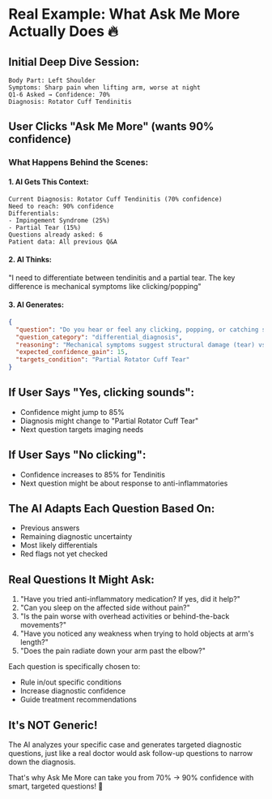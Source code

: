# Real Example: What Ask Me More Actually Does 🔥

## Initial Deep Dive Session:
```
Body Part: Left Shoulder
Symptoms: Sharp pain when lifting arm, worse at night
Q1-6 Asked → Confidence: 70%
Diagnosis: Rotator Cuff Tendinitis
```

## User Clicks "Ask Me More" (wants 90% confidence)

### What Happens Behind the Scenes:

#### 1. AI Gets This Context:
```
Current Diagnosis: Rotator Cuff Tendinitis (70% confidence)
Need to reach: 90% confidence
Differentials: 
- Impingement Syndrome (25%)
- Partial Tear (15%)
Questions already asked: 6
Patient data: All previous Q&A
```

#### 2. AI Thinks:
"I need to differentiate between tendinitis and a partial tear. The key difference is mechanical symptoms like clicking/popping"

#### 3. AI Generates:
```json
{
  "question": "Do you hear or feel any clicking, popping, or catching sensations when you move your shoulder?",
  "question_category": "differential_diagnosis",
  "reasoning": "Mechanical symptoms suggest structural damage (tear) vs inflammation alone",
  "expected_confidence_gain": 15,
  "targets_condition": "Partial Rotator Cuff Tear"
}
```

## If User Says "Yes, clicking sounds":
- Confidence might jump to 85%
- Diagnosis might change to "Partial Rotator Cuff Tear"
- Next question targets imaging needs

## If User Says "No clicking":
- Confidence increases to 85% for Tendinitis
- Next question might be about response to anti-inflammatories

## The AI Adapts Each Question Based On:
- Previous answers
- Remaining diagnostic uncertainty
- Most likely differentials
- Red flags not yet checked

## Real Questions It Might Ask:
1. "Have you tried anti-inflammatory medication? If yes, did it help?"
2. "Can you sleep on the affected side without pain?"
3. "Is the pain worse with overhead activities or behind-the-back movements?"
4. "Have you noticed any weakness when trying to hold objects at arm's length?"
5. "Does the pain radiate down your arm past the elbow?"

Each question is specifically chosen to:
- Rule in/out specific conditions
- Increase diagnostic confidence
- Guide treatment recommendations

## It's NOT Generic!
The AI analyzes your specific case and generates targeted diagnostic questions, just like a real doctor would ask follow-up questions to narrow down the diagnosis.

That's why Ask Me More can take you from 70% → 90% confidence with smart, targeted questions! 🎯